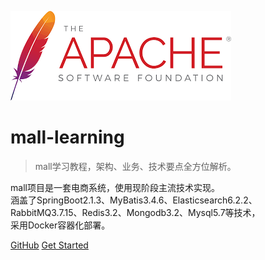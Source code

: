 
![logo](images/images.png)

# mall-learning

> mall学习教程，架构、业务、技术要点全方位解析。

mall项目是一套电商系统，使用现阶段主流技术实现。  
涵盖了SpringBoot2.1.3、MyBatis3.4.6、Elasticsearch6.2.2、  
RabbitMQ3.7.15、Redis3.2、Mongodb3.2、Mysql5.7等技术，  
采用Docker容器化部署。

[GitHub](https://github.com/macrozheng/mall-learning)
[Get Started](README.md)


